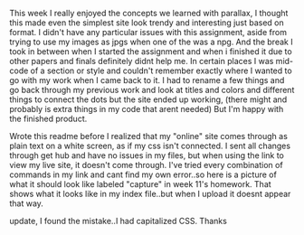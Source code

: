 This week I really enjoyed the concepts we learned with parallax, I thought this made even the simplest site look trendy and interesting just based on format.
I didn't have any particular issues with this assignment, aside from trying to use my images as jpgs when one of the was a npg. And the break I took in between when I started the assignment and when i finished it due to other papers and finals definitely didnt help me. In certain places I was mid-code of a section or style and couldn't remember exactly where I wanted to go with my work when I came back to it. I had to rename a few things and go back through my previous work and look at titles and colors and different things to connect the dots but the site ended up working, (there might and probably is extra things in my code that arent needed) But I'm happy with the finished product.


Wrote this readme before I realized that my "online" site comes through as plain text on a white screen, as if my css isn't connected. I sent all changes through get hub and have no issues in my files, but when using the link to view my live site, it doesn't come through. I've tried every combination of commands in my link and cant find my own error..so here is a picture of what it should look like labeled "capture" in week 11's homework. That shows what it looks like in my index file..but when I upload it doesnt appear that way.

update, I found the mistake..I had capitalized CSS. Thanks
